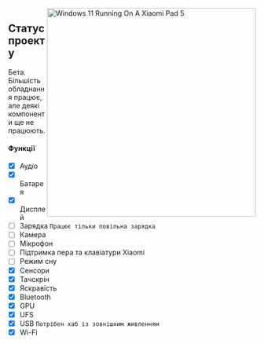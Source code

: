 <img align="right" src="https://raw.githubusercontent.com/erdilS/Port-Windows-11-Xiaomi-Pad-5/main/nabu.png" width="425" alt="Windows 11 Running On A Xiaomi Pad 5">

## Статус проекту

Бета. Більшість обладнання працює, але деякі компоненти ще не працюють.

#### Функції

- [X] Аудіо 
- [X] Батарея 
- [X] Дисплей
- [ ] Зарядка ``Працює тільки повільна зарядка``
- [ ] Камера
- [ ] Мікрофон
- [ ] Підтримка пера та клавіатури Xiaomi
- [ ] Режим сну
- [x] Сенсори
- [X] Тачскрін
- [X] Яскравість
- [X] Bluetooth
- [X] GPU
- [X] UFS
- [X] USB ``Потрібен хаб із зовнішним живленням`` 
- [X] Wi-Fi
